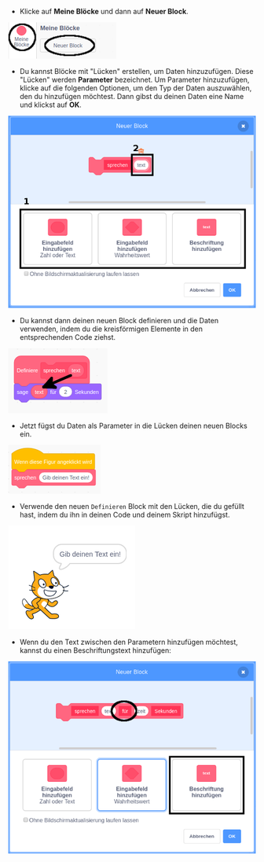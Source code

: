 + Klicke auf **Meine Blöcke** und dann auf **Neuer Block**.

![Meine Blöcke](images/my-blocks-annotated.png)

+ Du kannst Blöcke mit "Lücken" erstellen, um Daten hinzuzufügen. Diese "Lücken" werden **Parameter** bezeichnet. Um Parameter hinzuzufügen, klicke auf die folgenden Optionen, um den Typ der Daten auszuwählen, den du hinzufügen möchtest. Dann gibst du deinen Daten eine Name und klickst auf **OK**.

![Erstelle einen neuen Block mit Parametern](images/parameter-create-annotated.png)

+ Du kannst dann deinen neuen Block definieren und die Daten verwenden, indem du die kreisförmigen Elemente in den entsprechenden Code ziehst.

![Definiere einen neuen Blocks mit Parametern](images/parameter-define-annotated.png)

+ Jetzt fügst du Daten als Parameter in die Lücken deinen neuen Blocks ein.

![Verwende einen neuen Blocks mit Parametern](images/parameter-use.png)

+ Verwende den neuen `Definieren` Block mit den Lücken, die du gefüllt hast, indem du ihn in deinen Code und deinem Skript hinzufügst.

![Teste einen neuen Block mit Parametern](images/parameter-test.png)

+ Wenn du den Text zwischen den Parametern hinzufügen möchtest, kannst du einen Beschriftungstext hinzufügen:

![Erstelle einen neuen Block mit Parametern](images/parameter-label-text-annotated.png)